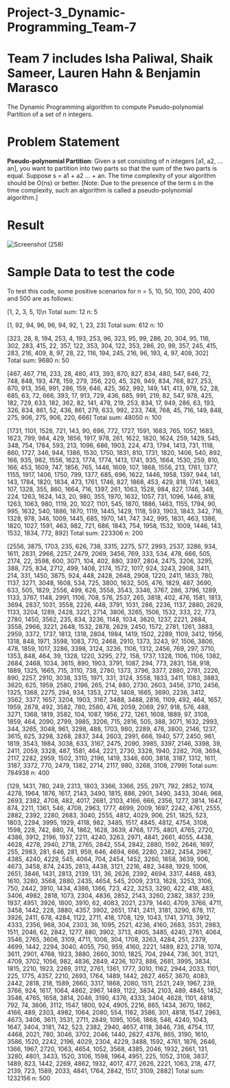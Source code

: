 # Project-3_Dynamic-Programming_Team-7
# Team 7 includes Isha Paliwal, Shaik Sameer, Lauren Hahn & Benjamin Marasco
The Dynamic Programming algorithm to compute Pseudo-polynomial Partition of a set of n integers.

# Problem Statement

**Pseudo-polynomial Partition**:
Given a set consisting of n integers [a1, a2, … an], you want to partition into two parts so that the sum of the two parts is equal.  Suppose s =  a1 + a2 … + an. The time complexity of your algorithm should be O(ns) or better.  [Note: Due to the presence of the term s in the time complexity, such an algorithm is called a pseudo-polynomial algorithm.]

# Result

![Screenshot (258)](https://github.com/ishapaliwal/Project-3_Dynamic-Programming_Team-7/assets/65679586/e6b8665f-c5b5-4e64-a854-0f11468d8a85)

# Sample Data to test the code
To test this code, some positive scenarios for n = 5, 10, 50, 100, 200, 400 and 500 are as follows:

[1, 2, 3, 5, 1]\n
Total sum: 12
n: 5

[1, 92, 94, 96, 96, 94, 92, 1, 23, 23]
Total sum: 612
n: 10

[323, 28, 8, 194, 253, 4, 193, 253, 96, 323, 95, 99, 286, 20, 304, 95, 116, 302, 283, 415, 22, 357, 122, 353, 304, 122, 353, 286, 20, 99, 357, 245, 415, 283, 216, 409, 8, 97, 28, 22, 116, 194, 245, 216, 96, 193, 4, 97, 409, 302]
Total sum: 9680
n: 50

[467, 467, 716, 233, 28, 480, 413, 393, 870, 827, 834, 480, 547, 646, 72, 748, 848, 193, 478, 159, 279, 356, 220, 45, 326, 949, 834, 768, 827, 253, 870, 913, 356, 991, 286, 159, 646, 425, 362, 992, 149, 141, 413, 978, 52, 28, 685, 63, 72, 666, 393, 17, 913, 729, 436, 685, 991, 219, 82, 547, 978, 425, 182, 729, 633, 182, 362, 82, 141, 478, 219, 253, 834, 17, 949, 286, 63, 193, 326, 834, 861, 52, 436, 861, 279, 633, 992, 233, 748, 768, 45, 716, 149, 848, 275, 906, 275, 906, 220, 666]
Total sum: 48050
n: 100

[1731, 1101, 1528, 721, 143, 90, 696, 772, 1727, 1591, 1683, 765, 1057, 1683, 1623, 799, 984, 429, 1856, 1917, 978, 261, 1622, 1820, 1624, 259, 1429, 545, 348, 754, 1784, 593, 213, 1096, 686, 1903, 224, 473, 1794, 1413, 731, 1118, 860, 1727, 346, 944, 1386, 1530, 1750, 1831, 810, 1731, 1820, 1406, 540, 892, 166, 935, 982, 1556, 1623, 1774, 1774, 1413, 1741, 935, 1664, 1530, 259, 810, 166, 453, 1609, 747, 1856, 765, 1446, 1609, 107, 1868, 1556, 213, 1761, 1377, 1155, 1917, 1406, 1750, 799, 1377, 685, 696, 1622, 1446, 1958, 1397, 944, 141, 143, 1784, 1820, 1834, 473, 1761, 1746, 827, 1868, 453, 429, 818, 1741, 1463, 107, 1328, 355, 860, 1664, 716, 1397, 261, 1063, 1528, 984, 827, 1746, 348, 224, 1263, 1624, 143, 20, 980, 355, 1970, 1632, 1057, 731, 1096, 1446, 818, 1263, 1063, 980, 1119, 20, 1027, 1101, 545, 1870, 1886, 1463, 1155, 1794, 90, 995, 1632, 540, 1886, 1870, 1119, 1445, 1429, 1118, 593, 1903, 1843, 342, 716, 1328, 978, 346, 1009, 1445, 685, 1970, 141, 747, 342, 995, 1831, 463, 1386, 1820, 1027, 1591, 463, 982, 721, 686, 1843, 754, 1958, 1532, 1009, 1446, 143, 1532, 1834, 772, 892]
Total sum: 223306
n: 200

[2556, 3875, 1703, 235, 626, 738, 3315, 2275, 577, 2993, 2537, 3286, 934, 1611, 2831, 2966, 2257, 2479, 2069, 3456, 769, 333, 534, 478, 666, 505, 2174, 22, 3598, 600, 3071, 104, 402, 880, 3397, 2804, 2475, 3206, 3295, 388, 725, 834, 2712, 499, 1408, 2174, 1572, 1017, 924, 3243, 2908, 3411, 214, 331, 1450, 3875, 924, 448, 2428, 2648, 2908, 1220, 2411, 1833, 780, 1137, 3271, 3048, 1608, 534, 725, 3800, 1632, 505, 476, 1829, 487, 3690, 633, 505, 1829, 2556, 499, 626, 3558, 3543, 3346, 3767, 286, 3796, 1289, 1133, 3767, 1148, 2991, 1106, 708, 576, 2537, 265, 3818, 402, 476, 1581, 1813, 3694, 2837, 1031, 3558, 2226, 448, 3791, 1031, 286, 2236, 1137, 2880, 2629, 1133, 3204, 1289, 2428, 3221, 2714, 3806, 3265, 1506, 1532, 333, 22, 773, 2780, 1450, 3562, 235, 834, 3236, 1148, 1034, 3620, 1237, 2221, 2684, 3558, 2966, 3221, 2648, 1532, 2878, 2629, 2450, 1572, 2781, 1261, 3883, 2959, 3372, 1737, 1813, 1318, 2804, 1984, 1419, 1502, 2289, 1109, 3412, 1956, 1318, 848, 1971, 3598, 1083, 770, 2468, 2910, 1373, 3243, 97, 1506, 3806, 478, 1859, 1017, 3286, 3398, 3124, 3236, 1106, 1312, 2456, 769, 297, 3710, 1353, 848, 464, 39, 1328, 1220, 3295, 272, 158, 1737, 1328, 1106, 1106, 1382, 2684, 2468, 1034, 3615, 890, 1903, 3791, 1087, 294, 773, 2831, 158, 918, 1889, 1325, 1665, 715, 3110, 738, 2780, 1373, 3796, 3377, 2880, 2781, 2226, 890, 2257, 2910, 3038, 3315, 1971, 331, 3124, 3558, 1833, 3411, 1083, 3883, 3620, 625, 1959, 2580, 2196, 265, 214, 880, 2730, 2603, 3456, 3710, 2456, 1325, 1368, 2275, 294, 934, 1353, 2712, 1408, 1665, 3690, 2236, 3412, 3562, 3377, 1657, 3204, 1903, 3167, 3488, 3488, 2816, 1109, 492, 464, 1657, 1959, 2878, 492, 3582, 780, 2580, 476, 2059, 2069, 297, 918, 576, 488, 3271, 1368, 1819, 3582, 104, 1087, 1956, 272, 1261, 1608, 1889, 97, 3108, 1859, 464, 2090, 2799, 3985, 3206, 715, 2816, 505, 388, 3071, 1632, 2993, 344, 3265, 3048, 961, 3298, 488, 1703, 980, 2289, 476, 3800, 2146, 1237, 3615, 625, 3298, 3268, 2837, 344, 2603, 2991, 666, 1940, 577, 2450, 961, 1819, 3543, 1984, 3038, 633, 3167, 2475, 2090, 3985, 3397, 2146, 3398, 39, 2411, 2059, 3328, 487, 1581, 464, 2221, 2730, 3328, 1940, 2282, 708, 3694, 2117, 2282, 2959, 1502, 3110, 2196, 1419, 3346, 600, 3818, 3187, 1312, 1611, 3187, 3372, 770, 2479, 1382, 2714, 2117, 980, 3268, 3108, 2799]
Total sum: 784938
n: 400

[129, 1431, 780, 249, 2313, 1803, 3366, 3366, 255, 2971, 792, 2852, 1074, 4278, 1964, 1876, 1617, 2143, 3490, 1815, 886, 2901, 3490, 3433, 3046, 968, 2693, 2382, 4708, 482, 4017, 2681, 2103, 4166, 666, 2356, 1277, 3814, 1647, 874, 2211, 1361, 546, 4708, 2963, 1777, 4699, 2009, 1697, 2242, 4761, 2555, 2882, 2392, 2280, 2683, 3040, 2555, 4812, 4029, 906, 251, 1825, 523, 1803, 2294, 3995, 1929, 4118, 982, 3485, 1517, 4845, 4812, 4754, 3108, 1598, 228, 742, 880, 74, 1862, 1628, 3639, 4768, 1775, 4801, 4765, 2720, 4386, 3912, 2196, 1937, 2211, 4240, 3263, 2971, 4841, 2661, 4055, 4438, 4628, 4278, 2940, 2718, 2765, 2842, 554, 2842, 2880, 1592, 2646, 1697, 255, 2983, 281, 646, 281, 959, 646, 4694, 666, 2280, 2382, 2454, 2967, 4385, 4240, 4229, 545, 4064, 704, 2454, 1452, 3260, 1658, 3639, 906, 4673, 3458, 874, 2435, 2813, 4438, 3121, 2216, 482, 3488, 1929, 1006, 2651, 3846, 1431, 2813, 2139, 131, 36, 2626, 2392, 4694, 3317, 4468, 483, 1610, 3280, 3568, 2880, 2435, 4654, 545, 2009, 2313, 1628, 3253, 3106, 750, 2442, 3910, 1434, 4386, 1366, 723, 422, 3253, 3290, 422, 418, 483, 3406, 4982, 2818, 1073, 2304, 4836, 2852, 2143, 3260, 2382, 3837, 239, 1937, 4951, 3926, 1800, 3910, 62, 4083, 2021, 2379, 1440, 4709, 3766, 4711, 3458, 1442, 228, 3880, 4357, 3902, 2651, 1741, 2411, 3181, 3290, 678, 117, 3926, 2411, 678, 4284, 1122, 2711, 418, 1708, 129, 1043, 1741, 3713, 3912, 4333, 2356, 968, 304, 2303, 36, 1095, 2521, 4236, 4160, 2683, 3531, 2983, 1511, 2046, 62, 2842, 1277, 880, 3902, 3713, 4905, 3485, 4240, 2761, 4064, 3546, 2765, 3606, 3109, 4711, 1006, 304, 1708, 3263, 4284, 251, 2379, 4699, 1442, 2294, 3040, 4055, 750, 959, 4160, 2221, 1489, 823, 2718, 1074, 3611, 2901, 4768, 1923, 3880, 2660, 3010, 1825, 704, 2944, 736, 301, 3121, 4709, 3702, 1056, 982, 4836, 2849, 4236, 1073, 886, 2681, 3995, 3834, 1815, 2210, 1923, 2269, 3112, 2761, 1361, 1777, 3010, 1162, 2944, 2033, 1101, 225, 1775, 4357, 2210, 2693, 1764, 1489, 1442, 2627, 4657, 3670, 4083, 2442, 2818, 218, 1589, 2660, 3317, 1868, 2080, 1511, 2521, 249, 1967, 239, 3766, 924, 1617, 1064, 4862, 2967, 1489, 1122, 3834, 2103, 489, 4845, 1452, 3546, 4765, 1658, 3814, 2046, 3190, 4376, 4333, 3404, 4628, 1101, 4818, 792, 74, 3606, 3112, 1547, 1800, 924, 4905, 2216, 865, 1434, 3670, 1862, 4166, 489, 2303, 4982, 1064, 2080, 554, 1162, 3586, 301, 4818, 1547, 2963, 4673, 3406, 3611, 3531, 2711, 2849, 1095, 1056, 1868, 546, 4240, 1043, 1647, 3404, 3181, 742, 523, 2382, 2940, 4657, 4118, 3846, 736, 4754, 117, 4468, 2021, 780, 3046, 3702, 2046, 1440, 2627, 4376, 865, 3190, 1610, 3586, 1520, 2242, 2196, 4029, 2304, 4229, 3488, 1592, 4761, 1876, 2646, 1366, 1967, 2720, 1063, 4654, 1052, 3568, 4385, 2046, 1932, 2661, 131, 3280, 4801, 3433, 1520, 3106, 1598, 1964, 4951, 225, 1052, 3108, 3837, 1489, 823, 1442, 2269, 4862, 1932, 4017, 477, 2626, 2221, 1063, 218, 477, 2139, 723, 1589, 2033, 4841, 1764, 2842, 1517, 3109, 2882]
Total sum: 1232156
n: 500
